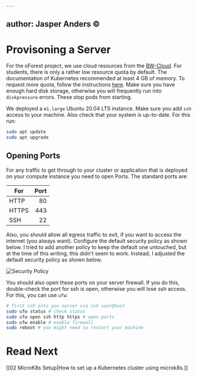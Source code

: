 	---
author: Jasper Anders ©
---

# Provisoning a Server

For the oForest project, we use cloud resources from the [BW-Cloud](https://www.bw-cloud.org/). For students, there is only a rather low resource quota by default. The documentation of Kubernetes recommended at least 4 GB of memory. To request more quota, follow the instructions [here](https://www.bw-cloud.org/de/faq/quota). Make sure you have enough hard disk storage, otherwise you will frequently run into `diskpressure` errors. These stop pods from starting.

We deployed a `m1.large` Ubuntu 20.04 LTS instance. Make sure you add `ssh` access to your machine. Also check that your system is up-to-date. For this run:

```bash
sudo apt update
sudo apt upgrade
```

## Opening Ports

For any traffic to get through to your cluster or application that is deployed on your compute instance you need to open Ports. The standard ports are:

| For   | Port |
| ----- | ---: |
| HTTP  |   80 |
| HTTPS |  443 |
| SSH   |   22 |

Also, you should allow all egress traffic to exit, if you want to access the internet (you always want). Configure the default security policy as shown below. I tried to add another policy to keep the default one untouched, but at the time of this writing, this didn't seem to work. Instead, I adjusted the default security policy as shown below.

![Security Policy](./attachments/securityPolicy.png)

You should also open these ports on your server firewall. If you do this, double-check the port for ssh is open, otherwise you will lose ssh access. For this, you can use `ufw`:

```bash
# first ssh into you server via ssh user@host
sudo ufw status # check status
sudo ufw open ssh http https # open ports
sudo ufw enable # enable firewall
sudo reboot # you might need to restart your machine
```

# Read Next

[[02 MicroK8s Setup|How to set up a Kubernetes cluster using microk8s.]]
